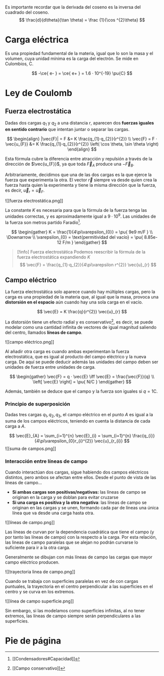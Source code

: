 
Es importante recordar que la derivada del coseno es la inversa del cuadrado del coseno.
$$
\frac{d}{d\theta}(\tan \theta) = \frac {1}{\cos ^{2}\theta}
$$
# Carga eléctrica

Es una propiedad fundamental de la materia, igual que lo son la masa y el volumen, cuya unidad mínima es la carga del electrón. Se mide en Culombios, $\mathrm{C}$.

$$
-\ce{ e- } = \ce{ e+ } = 1.6 · 10^{-19} \pu{C}
$$

# Ley de Coulomb

## Fuerza electrostática

Dadas dos cargas $q_{1}$ y $q_{2}$ a una distancia $r$, aparecen dos **fuerzas iguales en sentido contrario** que intentan juntar o separar las cargas.

$$
\begin{align}
|\vec{F}| = F &= K \frac{q_{1}·q_{2}}{r^{2}} \\
\vec{F} = F · \vec{u_{F}} &= K \frac{q_{1}·q_{2}}{r^{2}} \left( \cos \theta, \sin \theta \right) 
\end{align}
$$

Esta fórmula cubre la diferencia entre atracción y repulsión a través de la dirección de $\vec{u_{F}}$, ya que toda $\vec{F}_{A}$ produce una $-\vec{F}_{B}$.

Arbitrariamente, decidimos que una de las dos cargas es la que ejerce la fuerza que experimenta la otra. El vector $\vec{r}$ siempre va desde quien crea la fuerza hasta quien la experimenta y tiene la misma dirección que la fuerza, es decir, $\vec{u}_{r} = \vec{u}_{F}$.

![[fuerza electrostática.png]]

La constante $K$ es necesaria para que la fórmula de la fuerza tenga las unidades correctas, y es aproximadamente igual a $9·10^{9}$. Las unidades de la fuerza son metros partido Faradio[^1].

$$
\begin{gather}
K = \frac{1}{4\pi\varepsilon_{0}} = \pu{ 9e9 m/F } \\
\Downarrow \\
\varepsilon_{0} = \text{permitividad del vacío} = \pu{ 8.85e-12 F/m }
\end{gather}
$$

> [!info] Fuerza electrostática
> Podemos reescribir la fórmula de la fuerza electrostática expandiendo $K$
> $$
> \vec{F} = \frac{q_{1}·q_{2}}{4\pi\varepsilon r^{2}} \vec{u}_{r}
> $$
> 

## Campo eléctrico

La fuerza electrostática solo aparece cuando hay múltiples cargas, pero la carga es una propiedad de la materia que, al igual que la masa, provoca una **distorsión en el espacio** aún cuando hay una sola carga en el vacío. 

$$
\vec{E} = K \frac{q}{r^{2}} \vec{u}_{r}
$$

La distorsión tiene un efecto radial y es conservativo[^2], es decir, se puede modelar como una cantidad infinita de vectores de igual magnitud saliendo del centro, llamados **líneas de campo**.

![[campo eléctrico.png]]

Al añadir otra carga es cuando ambas experimentan la fuerza electrostática, que es igual al producto del campo eléctrico y la nueva carga. De aquí se puede deducir además las unidades del campo deben ser unidades de fuerza entre unidades de carga.

$$
\begin{gather}
\vec{F} = q · \vec{E} \iff \vec{E} = \frac{\vec{F}}{q} \\
\left[ \vec{E} \right] = \pu{ N/C } 
\end{gather}
$$

Además, también se deduce que el campo y la fuerza son iguales si $q = 1\mathrm{C}$.

### Principio de superposición

Dadas tres cargas $q_{1},q_{2},q_{3}$, el campo eléctrico en el punto $A$ es igual a la suma de los campos eléctricos, teniendo en cuenta la distancia de cada carga a $A$.

$$
\vec{E}_{A} = \sum_{i=1}^{n} \vec{E}_{i} = \sum_{i=1}^{n} \frac{q_{i}}{4\pi\varepsilon_{0}r_{i}^{2}} \vec{u}_{r_{i}}
$$
![[suma de campos.png]]

### Interacción entre líneas de campo

Cuando interactúan dos cargas, sigue habiendo dos campos eléctricos distintos, pero ambos se afectan entre ellos. Desde el punto de vista de las líneas de campo...

- **Si ambas cargas son positivas/negativas:** las líneas de campo se originan en la carga y se doblan para evitar cruzarse
- **Si una carga es positiva y la otra negativa**: las líneas de campo se originan en las cargas y se unen, formando cada par de líneas una única línea que va desde una carga hasta otra.

![[líneas de campo.png]]

Las líneas de curvan por la dependencia cuadrática que tiene el campo (y por tanto las líneas de campo) con la respecto a la carga. Por esta relación, las lineas de campo paralelas que se alejan no podrán curvarse lo suficiente para ir a la otra carga.

Generalmente se dibujan con más líneas de campo las cargas que mayor campo eléctrico producen.


![[trayectoria linea de campo.png]]

Cuando se trabaja con superficies paralelas en vez de con cargas puntuales, la trayectoria en el centro perpendicular a las superficies en el centro y se curva en los extremos.

![[línea de campo superficie.png]]

Sin embargo, si las modelamos como superficies infinitas, al no tener extremos, las líneas de campo siempre serán perpendiculares a las superficies.

# Pie de página

[^1]: [[Condensadores#Capacidad]]
[^2]: [[Campo conservativo]]
